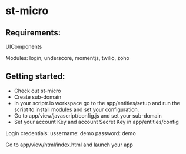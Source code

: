 # st-micro

## Requirements:
  
  UIComponents
  
  Modules: login, underscore, momentjs, twilio, zoho
  
## Getting started:

  - Check out st-micro
  - Create sub-domain
  - In your scriptr.io workspace go to the app/entities/setup and run the script to install modules and set your configuration.
  - Go to app/view/javascript/config.js and set your sub-domain
  - Set your account Key and account Secret Key in app/entities/config
  
Login credentials:
ussername: demo
password: demo

Go to app/view/html/index.html and launch your app
